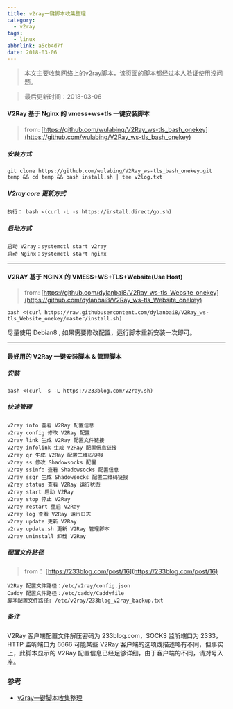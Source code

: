 ```yaml
---
title: v2ray一键脚本收集整理
category:
  - v2ray
tags:
  - linux
abbrlink: a5cb4d7f
date: 2018-03-06
---
```


> 本文主要收集网络上的v2ray脚本，该页面的脚本都经过本人验证使用没问题。

> 最后更新时间：2018-03-06


#### V2Ray 基于 Nginx 的 vmess+ws+tls 一键安装脚本
> from: [https://github.com/wulabing/V2Ray_ws-tls_bash_onekey](https://github.com/wulabing/V2Ray_ws-tls_bash_onekey)

##### 安装方式
```
git clone https://github.com/wulabing/V2Ray_ws-tls_bash_onekey.git temp && cd temp && bash install.sh | tee v2log.txt
```

##### V2ray core 更新方式
```
执行： bash <(curl -L -s https://install.direct/go.sh)
```

##### 启动方式
```
启动 V2ray：systemctl start v2ray
启动 Nginx：systemctl start nginx
```

---

#### V2RAY 基于 NGINX 的 VMESS+WS+TLS+Website(Use Host)

> from: [https://github.com/dylanbai8/V2Ray_ws-tls_Website_onekey](https://github.com/dylanbai8/V2Ray_ws-tls_Website_onekey)

```
bash <(curl https://raw.githubusercontent.com/dylanbai8/V2Ray_ws-tls_Website_onekey/master/install.sh)
```
尽量使用 Debian8 , 如果需要修改配置，运行脚本重新安装一次即可。


---
#### 最好用的 V2Ray 一键安装脚本 & 管理脚本

##### 安装
```
bash <(curl -s -L https://233blog.com/v2ray.sh)
```

##### 快速管理
```
v2ray info 查看 V2Ray 配置信息
v2ray config 修改 V2Ray 配置
v2ray link 生成 V2Ray 配置文件链接
v2ray infolink 生成 V2Ray 配置信息链接
v2ray qr 生成 V2Ray 配置二维码链接
v2ray ss 修改 Shadowsocks 配置
v2ray ssinfo 查看 Shadowsocks 配置信息
v2ray ssqr 生成 Shadowsocks 配置二维码链接
v2ray status 查看 V2Ray 运行状态
v2ray start 启动 V2Ray
v2ray stop 停止 V2Ray
v2ray restart 重启 V2Ray
v2ray log 查看 V2Ray 运行日志
v2ray update 更新 V2Ray
v2ray update.sh 更新 V2Ray 管理脚本
v2ray uninstall 卸载 V2Ray
```

##### 配置文件路径

> from： [https://233blog.com/post/16](https://233blog.com/post/16)

```
V2Ray 配置文件路径：/etc/v2ray/config.json
Caddy 配置文件路径：/etc/caddy/Caddyfile
脚本配置文件路径: /etc/v2ray/233blog_v2ray_backup.txt
```

##### 备注

V2Ray 客户端配置文件解压密码为 233blog.com，SOCKS 监听端口为 2333， HTTP 监听端口为 6666
可能某些 V2Ray 客户端的选项或描述略有不同，但事实上，此脚本显示的 V2Ray 配置信息已经足够详细，由于客户端的不同，请对号入座。

### 参考

-  [v2ray一键脚本收集整理](https://github.com/sharkyzh/MyBlogResources/blob/2088fcb923e93f5e50a58f0da854fe09965be4d4/source/_posts/v2ray%E4%B8%80%E9%94%AE%E8%84%9A%E6%9C%AC%E6%94%B6%E9%9B%86%E6%95%B4%E7%90%86.md)